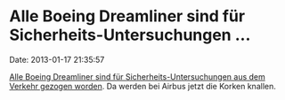 Alle Boeing Dreamliner sind für Sicherheits-Untersuchungen \...
===============================================================

Date: 2013-01-17 21:35:57

[Alle Boeing Dreamliner sind für Sicherheits-Untersuchungen aus dem
Verkehr gezogen worden](http://www.bbc.co.uk/news/business-21054089). Da
werden bei Airbus jetzt die Korken knallen.
